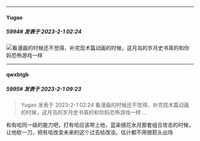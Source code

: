 
*****

####  Yugao  
##### 5994#       发表于 2023-2-1 02:24

<img src="https://static.saraba1st.com/image/smiley/face2017/001.png" referrerpolicy="no-referrer">看漫画的时候还不觉得，补完现术篇动画的时候，这月岛的岁月史书真的和你妈恐怖游戏一样


*****

####  qwxbtgb  
##### 5995#       发表于 2023-2-1 09:23

<blockquote>Yugao 发表于 2023-2-1 02:24
看漫画的时候还不觉得，补完现术篇动画的时候，这月岛的岁月史书真的和你妈恐怖游戏一样 ...</blockquote>
和有哈同一级的能力吧，打有哈应该带上他，蓝染镜花水月那套组合攻击的时候，让他砍一刀，把有哈改变未来的这个过去给改没。估计都不用银箭头出场


